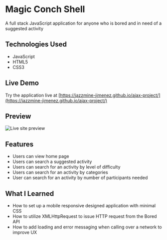 # Magic Conch Shell

A full stack JavaScript application for anyone who is bored and in need of a suggested activity

## Technologies Used

- JavaScript
- HTML5
- CSS3


## Live Demo

Try the application live at [https://jazzmine-jimenez.github.io/ajax-project/](https://jazzmine-jimenez.github.io/ajax-project/)

## Preview
![Live site preview](images/magic-conch-shell.gif)

## Features

- Users can view home page
- Users can search a suggested activity
- Users can search for an activity by level of difficulty
- Users can search for an activity by categories
- User can search for an activity by number of participants needed

## What I Learned

- How to set up a mobile responsive designed application with minimal CSS
- How to utilize XMLHttpRequest to issue HTTP request from the Bored API
- How to add loading and error messaging when calling over a network to improve UX
